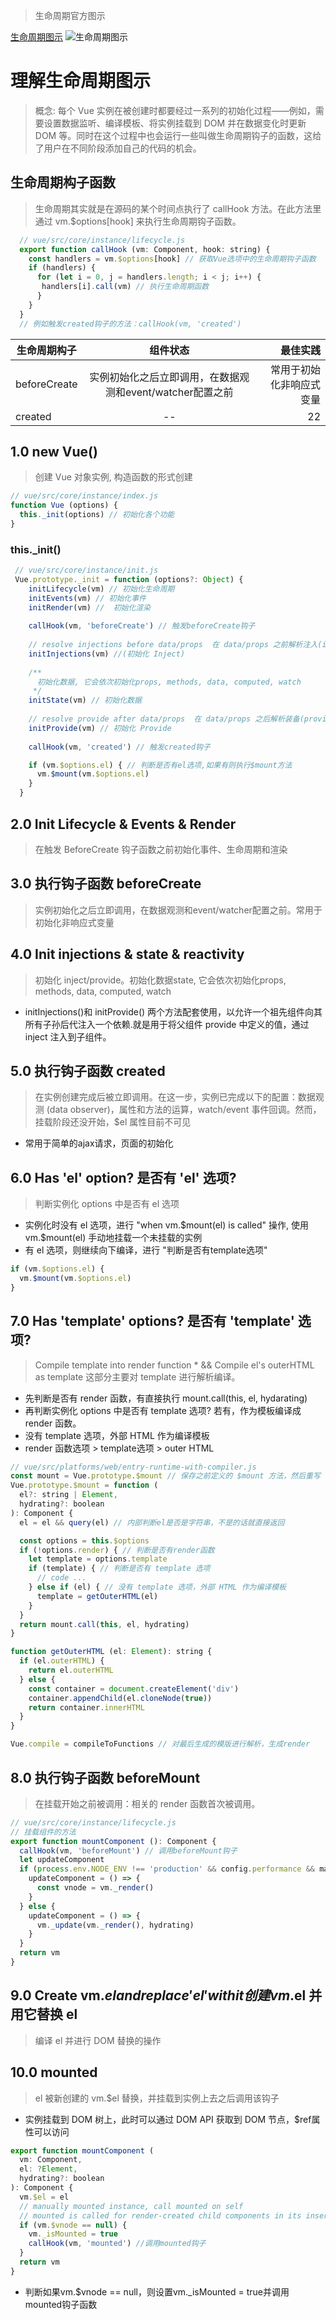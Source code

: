 > 生命周期官方图示

[生命周期图示](https://cn.vuejs.org/images/lifecycle.png)
![生命周期图示](https://cn.vuejs.org/images/lifecycle.png "生命周期各阶段执行情况")


# 理解生命周期图示
> 概念: 每个 Vue 实例在被创建时都要经过一系列的初始化过程——例如，需要设置数据监听、编译模板、将实例挂载到 DOM 并在数据变化时更新 DOM 等。同时在这个过程中也会运行一些叫做生命周期钩子的函数，这给了用户在不同阶段添加自己的代码的机会。

## 生命周期构子函数
> 生命周期其实就是在源码的某个时间点执行了 callHook 方法。在此方法里通过 vm.$options[hook] 来执行生命周期钩子函数。

```javascript
  // vue/src/core/instance/lifecycle.js
  export function callHook (vm: Component, hook: string) {
    const handlers = vm.$options[hook] // 获取Vue选项中的生命周期钩子函数
    if (handlers) {
      for (let i = 0, j = handlers.length; i < j; i++) {
       handlers[i].call(vm) // 执行生命周期函数
      }
    }
  }
  // 例如触发created钩子的方法：callHook(vm, 'created')
```

生命周期构子|组件状态|最佳实践
--|:--:|--:
beforeCreate|实例初始化之后立即调用，在数据观测和event/watcher配置之前|常用于初始化非响应式变量
created|--|22

## 1.0 new Vue()
> 创建 Vue 对象实例, 构造函数的形式创建
```javascript
// vue/src/core/instance/index.js
function Vue (options) {
  this._init(options) // 初始化各个功能
}
```

### this._init()
```javascript
 // vue/src/core/instance/init.js
 Vue.prototype._init = function (options?: Object) {
    initLifecycle(vm) // 初始化生命周期
    initEvents(vm) // 初始化事件
    initRender(vm) //  初始化渲染
    
    callHook(vm, 'beforeCreate') // 触发beforeCreate钩子
    
    // resolve injections before data/props  在 data/props 之前解析注入(inject)
    initInjections(vm) //(初始化 Inject) 
    
    /**
      初始化数据, 它会依次初始化props, methods, data, computed, watch
     */
    initState(vm) // 初始化数据
    
    // resolve provide after data/props  在 data/props 之后解析装备(provide) 
    initProvide(vm) // 初始化 Provide
    
    callHook(vm, 'created') // 触发created钩子

    if (vm.$options.el) { // 判断是否有el选项,如果有则执行$mount方法
      vm.$mount(vm.$options.el)
    }
  }
```

## 2.0 Init Lifecycle & Events & Render
> 在触发 BeforeCreate 钩子函数之前初始化事件、生命周期和渲染

## 3.0 执行钩子函数 beforeCreate
> 实例初始化之后立即调用，在数据观测和event/watcher配置之前。常用于初始化非响应式变量


## 4.0 Init injections & state & reactivity
> 初始化 inject/provide。初始化数据state, 它会依次初始化props, methods, data, computed, watch
- initInjections()和 initProvide() 两个方法配套使用，以允许一个祖先组件向其所有子孙后代注入一个依赖.就是用于将父组件 provide 中定义的值，通过 inject 注入到子组件。
  
## 5.0 执行钩子函数 created
> 在实例创建完成后被立即调用。在这一步，实例已完成以下的配置：数据观测 (data observer)，属性和方法的运算，watch/event 事件回调。然而，挂载阶段还没开始，$el 属性目前不可见
- 常用于简单的ajax请求，页面的初始化

## 6.0 Has 'el' option? 是否有 'el' 选项? 
> 判断实例化 options 中是否有 el 选项
- 实例化时没有 el 选项，进行 "when vm.$mount(el) is called" 操作, 使用 vm.$mount(el) 手动地挂载一个未挂载的实例
- 有 el 选项，则继续向下编译，进行 "判断是否有template选项"
```javascript
if (vm.$options.el) {
  vm.$mount(vm.$options.el)
}
```

## 7.0 Has 'template' options? 是否有 'template' 选项? 
> Compile template into render function * && Compile el's outerHTML as template 这部分主要对 template 进行解析编译。
- 先判断是否有 render 函数，有直接执行 mount.call(this, el, hydarating)
- 再判断实例化 options 中是否有 template 选项? 若有，作为模板编译成 render 函数。
- 没有 template 选项，外部 HTML 作为编译模板
- render 函数选项 > template选项 > outer HTML

```javascript
// vue/src/platforms/web/entry-runtime-with-compiler.js
const mount = Vue.prototype.$mount // 保存之前定义的 $mount 方法，然后重写
Vue.prototype.$mount = function (
  el?: string | Element,
  hydrating?: boolean
): Component {
  el = el && query(el) // 内部判断el是否是字符串，不是的话就直接返回

  const options = this.$options
  if (!options.render) { // 判断是否有render函数
    let template = options.template
    if (template) { // 判断是否有 template 选项
      // code ...
    } else if (el) { // 没有 template 选项，外部 HTML 作为编译模板
      template = getOuterHTML(el)
    }
  }
  return mount.call(this, el, hydrating)
}

function getOuterHTML (el: Element): string {
  if (el.outerHTML) {
    return el.outerHTML
  } else {
    const container = document.createElement('div')
    container.appendChild(el.cloneNode(true))
    return container.innerHTML
  }
}

Vue.compile = compileToFunctions // 对最后生成的模版进行解析，生成render
```

## 8.0 执行钩子函数 beforeMount
> 在挂载开始之前被调用：相关的 render 函数首次被调用。
```javascript
// vue/src/core/instance/lifecycle.js
// 挂载组件的方法
export function mountComponent (): Component {
  callHook(vm, 'beforeMount') // 调用beforeMount钩子 
  let updateComponent
  if (process.env.NODE_ENV !== 'production' && config.performance && mark) {
    updateComponent = () => {
      const vnode = vm._render()
    }
  } else {
    updateComponent = () => {
      vm._update(vm._render(), hydrating)
    }
  }
  return vm
}
```

## 9.0 Create vm.$el and replace 'el' with it 创建 vm.$el 并用它替换 el
> 编译 el 并进行 DOM 替换的操作

## 10.0 mounted
> el 被新创建的 vm.$el 替换，并挂载到实例上去之后调用该钩子
- 实例挂载到 DOM 树上，此时可以通过 DOM API 获取到 DOM 节点，$ref属性可以访问

```javascript
export function mountComponent (
  vm: Component,
  el: ?Element,
  hydrating?: boolean
): Component {
  vm.$el = el
  // manually mounted instance, call mounted on self
  // mounted is called for render-created child components in its inserted hook
  if (vm.$vnode == null) {
    vm._isMounted = true
    callHook(vm, 'mounted') //调用mounted钩子
  }
  return vm
}
```
- 判断如果vm.$vnode == null，则设置vm._isMounted = true并调用mounted钩子函数